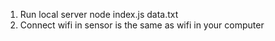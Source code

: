 1. Run local server
node index.js data.txt
2. Connect wifi in sensor is the same as wifi in your computer
